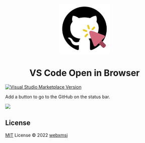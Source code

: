 <p align="center">
  <img src="./res/icon.png" height="160"/>
</p>

<h1 align="center">VS Code Open in Browser</h1>

<a href="https://marketplace.visualstudio.com/items?itemName=webxmsj.open-browser" target="__blank"><img src="https://img.shields.io/visual-studio-marketplace/v/webxmsj.open-browser.svg?color=eee&amp;label=VS%20Code%20Marketplace&logo=visual-studio-code" alt="Visual Studio Marketplace Version" /></a>

Add a button to go to the GitHub on the status bar.

![](https://raw.githubusercontent.com/webxmsj/images/main/vscode-open-browser.png)

## License

[MIT](./LICENSE) License © 2022 [webxmsj](https://github.com/webxmsj)
